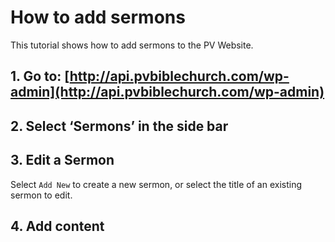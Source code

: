 





# How to add sermons

This tutorial shows how to add sermons to the PV Website.

## 1. Go to: [http://api.pvbiblechurch.com/wp-admin](http://api.pvbiblechurch.com/wp-admin)

## 2. Select ‘Sermons’ in the side bar

## 3. Edit a Sermon

Select `Add New` to create a new sermon, or select the title of an existing sermon to edit.

## 4. Add content
